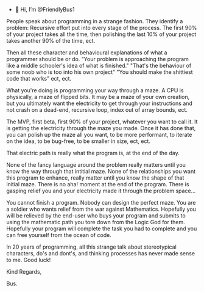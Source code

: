 - 👋 Hi, I’m @FriendlyBus1

People speak about programming in a strange fashion. They identify a problem: Recursive effort put into every stage of the process. 
The first 90% of your project takes all the time, then polishing the last 10% of your project takes another 90% of the time, ect.

Then all these character and behavioural explanations of what a programmer should be or do. "Your problem is approaching the program like a middle schooler's
idea of what is finished." "That's the behaviour of some noob who is too into his own project" "You should make the shittiest code that works" ect, ect.

What you're doing is programming your way through a maze. A CPU is physically, a maze of flipped bits. It may be a maze of your own creation, but you 
ultimately want the electricity to get through your instructions and not crash on a dead-end, recursive loop, index out of array bounds, ect.

The MVP, first beta, first 90% of your project, whatever you want to call it. It is getting the electricity through the maze you made. Once it has done that,
you can polish up the maze all you want, to be more performant, to iterate on the idea, to be bug-free, to be smaller in size, ect, ect.

That electric path is really what the program is, at the end of the day.

None of the fancy language around the problem really matters until you know the way through that intitial maze. 
None of the relationships you want this program to enhance, really matter until you know the shape of that initial maze. 
There is no aha! moment at the end of the program. There is gasping relief you and your electricity made it through the problem
space...

You cannot finish a program. Nobody can design the perfect maze. You are a soldier who wants relief from the war 
against Mathematics. Hopefully you will be relieved by the end-user who buys your program and submits to using the mathematic
path you tore down from the Logic God for them. Hopefully your program will complete the task you had to complete and you
can free yourself from the ocean of code.

In 20 years of programming, all this strange talk about stereotypical characters, do's and dont's, and thinking processes has never made sense to me. 
Good luck!

Kind Regards,

Bus.

<!---
FriendlyBus1/FriendlyBus1 is a ✨ special ✨ repository because its `README.md` (this file) appears on your GitHub profile.
You can click the Preview link to take a look at your changes.
--->
